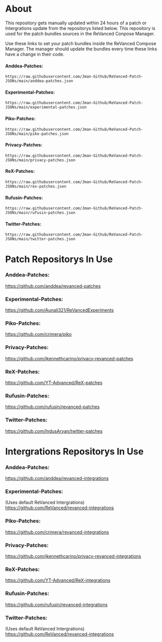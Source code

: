 # About

This repository gets manually updated within 24 hours of a patch or Intergrations update from the repositorys listed below. This repository is used for the patch bundles sources in the ReVanced Conpose Manager.

Use these links to set your patch bundles inside the ReVanced Compose Manager. The manager should update the bundles every time these links have a change in their code.

#### Anddea-Patches:
```https://raw.githubusercontent.com/Jman-Github/ReVanced-Patch-JSONs/main/anddea-patches.json```

#### Experimental-Patches:
```https://raw.githubusercontent.com/Jman-Github/ReVanced-Patch-JSONs/main/experimental-patches.json```

#### Piko-Patches:
```https://raw.githubusercontent.com/Jman-Github/ReVanced-Patch-JSONs/main/piko-patches.json```

#### Privacy-Patches:
```https://raw.githubusercontent.com/Jman-Github/ReVanced-Patch-JSONs/main/privacy-patches.json```

#### ReX-Patches:
```https://raw.githubusercontent.com/Jman-Github/ReVanced-Patch-JSONs/main/rex-patches.json```

#### Rufusin-Patches:
```https://raw.githubusercontent.com/Jman-Github/ReVanced-Patch-JSONs/main/rufusin-patches.json```

#### Twitter-Patches:
```https://raw.githubusercontent.com/Jman-Github/ReVanced-Patch-JSONs/main/twitter-patches.json```


# Patch Repositorys In Use

### Anddea-Patches:
https://github.com/anddea/revanced-patches

### Experimental-Patches:
https://github.com/Aunali321/ReVancedExperiments

### Piko-Patches:
https://github.com/crimera/piko

### Privacy-Patches:
https://github.com/jkennethcarino/privacy-revanced-patches

### ReX-Patches:
https://github.com/YT-Advanced/ReX-patches

### Rufusin-Patches:
https://github.com/rufusin/revanced-patches

### Twitter-Patches:
https://github.com/IndusAryan/twitter-patches


# Intergrations Repositorys In Use

### Anddea-Patches:
https://github.com/anddea/revanced-integrations

### Experimental-Patches:
(Uses default ReVanced Intergrations)
https://github.com/ReVanced/revanced-integrations

### Piko-Patches:
https://github.com/crimera/revanced-integrations

### Privacy-Patches:
https://github.com/jkennethcarino/privacy-revanced-integrations

### ReX-Patches:
https://github.com/YT-Advanced/ReX-integrations

### Rufusin-Patches:
https://github.com/rufusin/revanced-integrations

### Twitter-Patches:
(Uses default ReVanced Intergrations)
https://github.com/ReVanced/revanced-integrations



